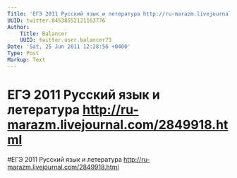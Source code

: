 ```yaml
---
Title: 'ЕГЭ 2011 Русский язык и летература http://ru-marazm.livejournal.com/2849918.html'
UUID: twitter.84538552121163776
Author:
    Title: Balancer
    UUID: twitter.user.balancer73
Date: 'Sat, 25 Jun 2011 12:28:56 +0400'
Type: Post
Markup: Text
---
```


# ЕГЭ 2011 Русский язык и летература http://ru-marazm.livejournal.com/2849918.html

#ЕГЭ 2011 Русский язык и летература
http://ru-marazm.livejournal.com/2849918.html
